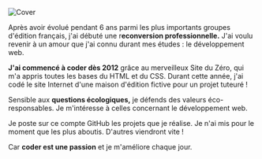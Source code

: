 ![Cover](https://github.com/ClemTeboll/ClemTeboll/blob/main/img/cover.jpg)

Après avoir évolué pendant 6 ans parmi les plus importants groupes d'édition français, j'ai débuté une r**econversion professionnelle.**
J'ai voulu revenir à un amour que j'ai connu durant mes études : le développement web.

**J'ai commencé à coder dès 2012** grâce au merveilleux Site du Zéro, qui m'a appris toutes les bases du HTML et du CSS.
Durant cette année, j'ai codé le site Internet d'une maison d'édition fictive pour un projet tuteuré !

Sensible aux **questions écologiques,** je défends des valeurs éco-responsables. Je m'intéresse à celles concernant le développement web.

Je poste sur ce compte GitHub les projets que je réalise. Je n'ai mis pour le moment que les plus aboutis. D'autres viendront vite !

Car **coder est une passion** et je m'améliore chaque jour.


<!--
**ClemTeboll/ClemTeboll** is a ✨ _special_ ✨ repository because its `README.md` (this file) appears on your GitHub profile.

Here are some ideas to get you started:

- 🔭 I’m currently working on ...
- 🌱 I’m currently learning ...
- 👯 I’m looking to collaborate on ...
- 🤔 I’m looking for help with ...
- 💬 Ask me about ...
- 📫 How to reach me: ...
- 😄 Pronouns: ...
- ⚡ Fun fact: ...
-->
